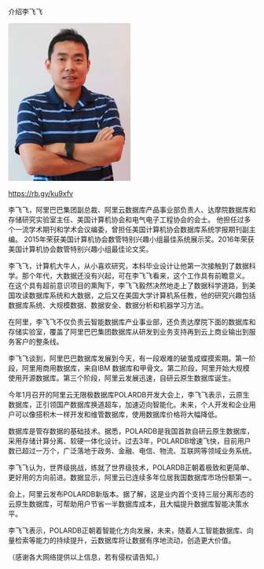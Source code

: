 介绍李飞飞


![介绍李飞飞](https://github.com/ywangnccu/ywang/blob/main/images/FeifeiLi.png)

https://rb.gy/ku9xfv

李飞飞，阿里巴巴集团副总裁、阿里云数据库产品事业部负责人、达摩院数据库和存储研究实验室主任、美国计算机协会和电气电子工程协会的会士。
他担任过多个一流学术期刊和学术会议编委，曾担任美国计算机协会数据库系统学报期刊副主编。 2015年荣获美国计算机协会数管特别兴趣小组最佳系统展示奖。2016年荣获美国计算机协会数管特别兴趣小组最佳论文奖。

李飞飞，计算机大牛人，从小喜欢研究，本科毕业设计让他第一次接触到了数据科学。那个年代，大数据还没有兴起，可在李飞飞看来，这个工作具有前瞻意义。
在这个具有超前意识项目的熏陶下，李飞飞毅然决然地走上了数据科学道路，到美国攻读数据库系统和大数据，之后又在美国大学计算机系任教，他的研究兴趣包括数据库系统、大规模数据、数据安全、数据分析和机器学习方法。

在阿里，李飞飞不仅负责云智能数据库产业事业部，还负责达摩院下面的数据库和存储实验室，覆盖了阿里巴巴集团数据库从研发到业务支持再到云上商业输出到服务客户的整条线。

李飞飞谈到，阿里巴巴数据库发展到今天，有一段艰难的破茧成蝶摸索期。第一阶段，阿里用商用数据库，来自IBM 数据库和甲骨文。第二阶段，阿里开始大规模使用开源数据库。第三个阶段，阿里云发展迅速，自研云原生数据库诞生。

今年1月召开的阿里云无限极数据库POLARDB开发大会上，李飞飞表示，云原生数据库，正引领国产数据库换道超车，加速迈向智能化。未来，个人开发和企业用户可以像搭积木一样开发和维管数据库，使用数据库价格将大幅降低。

数据库是管存数据的基础技术。据悉，POLARDB是我国首款自研云原生数据库，采用存储计算分离、软硬一体化设计。过去3年，POLARDB增速飞快，目前用户数已超过一万个，广泛落地于政务、金融、电信、物流、互联网等领域业务系统。

李飞飞认为，世界级挑战，练就了世界级技术，POLARDB正朝着极致和更简单、更好用的方向前进。数据显示，阿里云已连续多年位居我国数据库市场份额第一。

会上，阿里云发布POLARDB新版本。据了解，这是业内首个支持三层分离形态的云原生数据库，可帮助用户节省一半数据库成本，且大幅提升数据库智能决策水平。

李飞飞表示，POLARDB正朝着智能化方向发展，未来，随着人工智能数据库、向量检索等能力的持续提升，云数据库将让数据有序地流动，创造更大价值。

（感谢各大网络提供以上信息，若有侵权请告知。）
